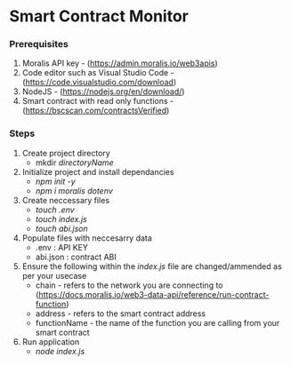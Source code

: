 
# Smart Contract Monitor

### Prerequisites
1. Moralis API key - (https://admin.moralis.io/web3apis)
2. Code editor such as Visual Studio Code - (https://code.visualstudio.com/download)
3. NodeJS - (https://nodejs.org/en/download/)
4. Smart contract with read only functions - (https://bscscan.com/contractsVerified)

### Steps

1. Create project directory
	- mkdir *directoryName*
2. Initialize project and install dependancies
	- *npm init -y*
	- *npm i moralis dotenv*
1. Create neccessary files
	- *touch .env*
	- *touch index.js*
	- *touch abi.json*
4. Populate files with neccesarry data
	- .env : API KEY
	- abi.json : contract ABI
5. Ensure the following within the *index.js* file are changed/ammended as per your usecase
	- chain - refers to the network you are connecting to (https://docs.moralis.io/web3-data-api/reference/run-contract-function)
	- address - refers to the smart contract address
	- functionName - the name of the function you are calling from your smart contract
6. Run application
	- *node index.js*
